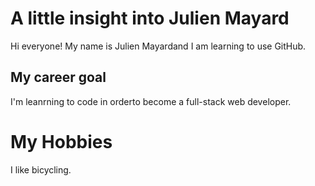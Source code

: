 # A little insight into Julien Mayard
Hi everyone! My name is Julien Mayardand I am learning to use GitHub.

## My career goal
I'm leanrning to code in orderto become a full-stack web developer.

# My Hobbies
I like bicycling.
